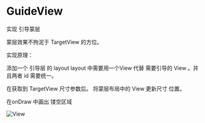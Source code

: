 # GuideView

实现 引导蒙层

蒙层效果不拘泥于 TargetView 的方位。

实现原理：

添加一个 引导层 的 layout
layout 中需要用一个View 代替 需要引导的 View 。并且两者 id 需要统一。

在获取到 TargetView 尺寸参数后。 将蒙层布局中的 View 更新尺寸 位置。

在onDraw 中画出 镂空区域

![View](https://github.com/otwayz/GuideView/images/guide.png)
